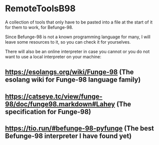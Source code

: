 # RemoteToolsB98
A collection of tools that only have to be pasted into a file at the start of it for them to work, for Befunge-98.

Since Befunge-98 is not a known programming language for many, I will leave some resources to it, so you can check it for yourselves.

There will also be an online interpreter in case you cannot or you do not want to use a local interpreter on your machine:

## https://esolangs.org/wiki/Funge-98 (The esolang wiki for Funge-98 language family)

## https://catseye.tc/view/funge-98/doc/funge98.markdown#Lahey (The specification for Funge-98)

## https://tio.run/#befunge-98-pyfunge (The best Befunge-98 interpreter I have found yet)
